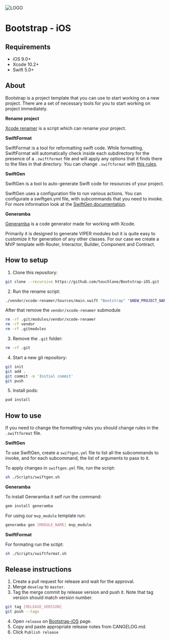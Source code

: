 ![LOGO](https://github.com/touchlane/Bootstrap-iOS/blob/develop/Assets/logo.svg)

# Bootstrap - iOS

## Requirements

* iOS 9.0+
* Xcode 10.2+
* Swift 5.0+

## About

Bootstrap is a project template that you can use to start working on a new project. There are a set of necessary tools for you to start working on project immediately.

**Rename project**

[Xcode renamer](https://github.com/appculture/xcode-project-renamer) is a script which can rename your project. 

**SwiftFormat**

SwiftFormat is a tool for reformatting swift code. While formatting, SwiftFormat will automatically check inside each subdirectory for the presence of a `.swiftformat` file and will apply any options that it finds there to the files in that directory. You can change `.swiftformat` with [this rules](https://github.com/nicklockwood/SwiftFormat/blob/master/Rules.md).
 
**SwiftGen**

SwiftGen is a tool to auto-generate Swift code for resources of your project.

SwiftGen uses a configuration file to run various actions. You can configurate a swiftgen.yml file, with subcommands that you need to invoke. For more information look at the [SwiftGen documentation](https://github.com/SwiftGen/SwiftGen).

**Generamba**

[Generamba](https://github.com/strongself/Generamba) is a code generator made for working with Xcode.

Primarily it is designed to generate VIPER modules but it is quite easy to customize it for generation of any other classes. For our case we create a MVP template with Router, Interactor, Builder, Component and Contract.

## How to setup

1. Clone this repository:

```bash
git clone --recursive https://github.com/touchlane/Bootstrap-iOS.git
```

2. Run the rename script:

```bash
./vendor/xcode-renamer/Sources/main.swift "Bootstrap" "$NEW_PROJECT_NAME"
```

After that remove the `vendor/xcode-renamer` submodule

```bash
rm -rf .git/modules/vendor/xcode-renamer
rm -rf vendor
rm -rf .gitmodules
```

3. Remove the `.git` folder:

```bash
rm -rf .git
```

4. Start a new git repository:

```bash
git init
git add .
git commit -m 'Initial commit'
git push
```

5. Install pods:

```bash
pod install
```

## How to use

If you need to change the formatting rules you should change rules in the `.swiftformat` file.

**SwiftGen**

To use SwiftGen, create a `swiftgen.yml` file to list all the subcommands to invoke, and for each subcommand, the list of arguments to pass to it. 

To apply changes in `swiftgen.yml` file, run the script:

```bash
sh ./Scripts/swiftgen.sh
```

**Generamba**

To install Generamba it self run the command:

```bash
gem install generamba
```

For using our `mvp_module` template run:

```bash
generamba gen [MODULE_NAME] mvp_module
```

**SwiftFormat**

For formating run the sctipt:

```bash
sh ./Scripts/swiftformat.sh
```

## Release instructions 

1. Create a pull request for release and wait for the approval.
2. Merge `develop` to `master`.
3. Tag the merge commit by release version and push it. Note that tag version should match version number.

```bash
git tag [RELEASE_VERSION]
git push --tags
```

4. Open `release` on [Bootstrap-iOS](https://github.com/touchlane/Bootstrap-iOS) page. 
5. Copy and paste appropriate release notes from CANGELOG.md.
5. Click `Publish release`
